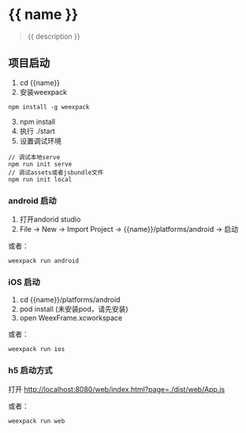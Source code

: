 # {{ name }}

> {{ description }}


## 项目启动

1. cd {{name}}
2. 安装weexpack

```
npm install -g weexpack
```

3. npm install
4. 执行 ./start
5. 设置调试环境

```
// 调试本地serve
npm run init serve
// 调试assets或者jsbundle文件
npm run init local
```

### android 启动

1. 打开andorid studio
2. File -> New -> Import Project -> {{name}}/platforms/android -> 启动

或者：

```
weexpack run android
```

### iOS 启动

1. cd {{name}}/platforms/android
2. pod install (未安装pod，请先安装)
3. open WeexFrame.xcworkspace

或者：

```
weexpack run ios
```

### h5 启动方式

打开 [http://localhost:8080/web/index.html?page=./dist/web/App.js](http://localhost:8080/web/index.html?page=./dist/web/App.js)

或者：

```
weexpack run web
```